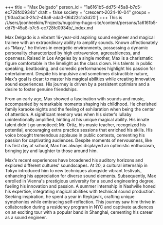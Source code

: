 +++
title = "Max Delgado"
person_id = "1a6161b5-dd75-45a8-b7c5-ec728fd0934b"
draft = false
society = "crescent-2024-10-04"
groups = ['93aa2ac3-2fc2-46a8-ada3-06422c1a3d20']
+++
This is /Users/joonheekim/Projects/hugo/my-hugo-site/content/persons/1a6161b5-dd75-45a8-b7c5-ec728fd0934b/_index.md

Max Delgado is a vibrant 16-year-old aspiring sound engineer and magical trainee with an extraordinary ability to amplify sounds. Known affectionately as "Maxy," he thrives in energetic environments, possessing a dynamic personality characterized by high extraversion, agreeableness, and openness. Raised in Los Angeles by a single mother, Max is a charismatic figure comfortable in the limelight as the class clown. His talents in public speaking, beatboxing, and comedic performances highlight his passion for entertainment. Despite his impulsive and sometimes distractible nature, Max's goal is clear: to master his magical abilities while creating innovative sound experiences. His journey is driven by a persistent optimism and a desire to foster genuine friendships.

From an early age, Max showed a fascination with sounds and music, accompanied by remarkable moments shaping his childhood. He cherished family karaoke nights and the feeling of exhilaration when being the center of attention. A significant memory was when his sister's lullaby unintentionally amplified, hinting at his unique magical ability. His innate talent didn't go unnoticed; Mr. Ortiz, his music teacher, recognized his potential, encouraging extra practice sessions that enriched his skills. His voice brought tremendous applause in public contests, cementing his passion for captivating audiences. Despite moments of nervousness, like his first day at school, Max has always displayed an optimistic enthusiasm, bringing joy and laughter to those around him.

Max's recent experiences have broadened his auditory horizons and explored different cultures' soundscapes. At 20, a cultural internship in Tokyo introduced him to new techniques alongside vibrant festivals, enhancing his appreciation for diverse sound elements. Subsequently, Max enrolled in Vienna's prestigious university for a sound engineering degree, fueling his innovation and passion. A summer internship in Nashville honed his expertise, integrating magical abilities with technical sound production. Seeking inspiration, he spent a year in Reykjavik, crafting unique symphonies while embracing self-reflection. This journey saw him thrive in collaboration during a residency program in NYC and captivate audiences on an exciting tour with a popular band in Shanghai, cementing his career as a sound engineer.

